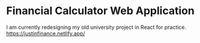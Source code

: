 # Financial Calculator Web Application
I am currently redesigning my old university project in React for practice.
https://justinfinance.netlify.app/
